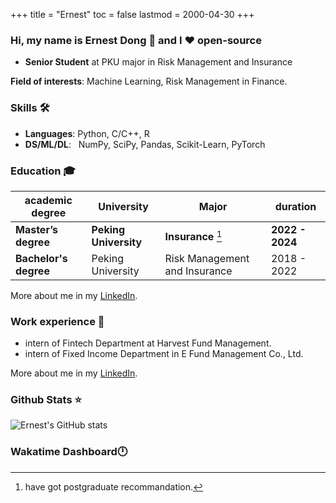 +++
title = "Ernest"
toc = false
lastmod = 2000-04-30
+++
### Hi, my name is Ernest Dong 👋 and I ❤️ open-source
- **Senior Student** at PKU major in Risk Management and Insurance

**Field of interests**: Machine Learning, Risk Management in Finance.

### Skills 🛠️
- **Languages**:        Python, C/C++, R
- **DS/ML/DL**: &nbsp;  NumPy, SciPy, Pandas, Scikit-Learn, PyTorch
### Education 🎓
| academic degree      | University          | Major                                      | duration  |
| ---------------------| ------------------- | --------------------|-----------|
| **Master’s degree**  |**Peking University**| **Insurance** [^1]                |**2022 - 2024**|
| **Bachelor's degree**|Peking University    | Risk Management and Insurance |2018 - 2022|

More about me in my [LinkedIn](https://www.linkedin.com/in/晨阳-董-918ab41b4/).

[^1]: have got postgraduate recommandation.
### Work experience 👔

- intern of Fintech Department at Harvest Fund Management.
- intern of Fixed Income Department in E Fund Management Co., Ltd.

More about me in my [LinkedIn](https://www.linkedin.com/in/晨阳-董-918ab41b4/).
### Github Stats ⭐
![Ernest's GitHub stats](https://github-readme-stats.vercel.app/api?username=ErnestDong&show_icons=true)

### Wakatime Dashboard🕛 

